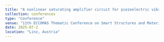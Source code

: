 ```yaml
---
title: "A nonlinear saturating amplifier circuit for piezoelectric vibration control: What do electrical guitar and piezoelectric shunts have in common?"
collection: conferences
type: "Conference"
venue: "11th ECCOMAS Thematic Conference on Smart Structures and Materials"
date: 2025-07-2
location: "Linz, Austria"
---
```

